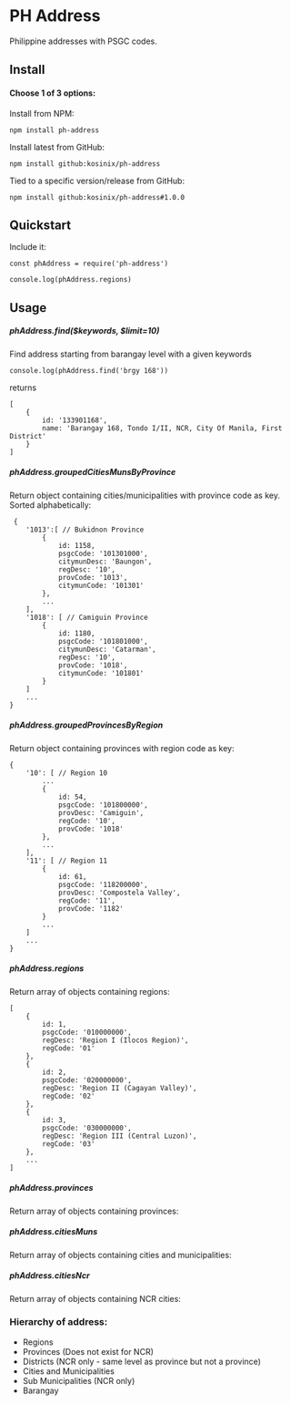 # PH Address
Philippine addresses with PSGC codes.

## Install

#### Choose 1 of 3 options:

Install from NPM:

    npm install ph-address

Install latest from GitHub:

    npm install github:kosinix/ph-address

Tied to a specific version/release from GitHub:

    npm install github:kosinix/ph-address#1.0.0
    
## Quickstart

Include it:

    const phAddress = require('ph-address')
    
    console.log(phAddress.regions)
    
## Usage
##### phAddress.find($keywords, $limit=10)
Find address starting from barangay level with a given keywords

    console.log(phAddress.find('brgy 168'))
    
returns

    [
        { 
            id: '133901168',
            name: 'Barangay 168, Tondo I/II, NCR, City Of Manila, First District' 
        } 
    ]


##### phAddress.groupedCitiesMunsByProvince
Return object containing cities/municipalities with province code as key. 
Sorted alphabetically:

     {
        '1013':[ // Bukidnon Province
            {
                id: 1158,
                psgcCode: '101301000',
                citymunDesc: 'Baungon',
                regDesc: '10',
                provCode: '1013',
                citymunCode: '101301'
            },
            ...
        ],
        '1018': [ // Camiguin Province
            {
                id: 1180,
                psgcCode: '101801000',
                citymunDesc: 'Catarman',
                regDesc: '10',
                provCode: '1018',
                citymunCode: '101801'
            }
        ]
        ...
    }



##### phAddress.groupedProvincesByRegion
Return object containing provinces with region code as key:
    
    {
        '10': [ // Region 10
            ...
            {
                id: 54,
                psgcCode: '101800000',
                provDesc: 'Camiguin',
                regCode: '10',
                provCode: '1018'
            },
            ...
        ],
        '11': [ // Region 11
            {
                id: 61,
                psgcCode: '118200000',
                provDesc: 'Compostela Valley',
                regCode: '11',
                provCode: '1182'
            }
            ...
        ]
        ...
    }



##### phAddress.regions
Return array of objects containing regions:

    [
        {
            id: 1,
            psgcCode: '010000000',
            regDesc: 'Region I (Ilocos Region)',
            regCode: '01'
        },
        {
            id: 2,
            psgcCode: '020000000',
            regDesc: 'Region II (Cagayan Valley)',
            regCode: '02'
        },
        {
            id: 3,
            psgcCode: '030000000',
            regDesc: 'Region III (Central Luzon)',
            regCode: '03'
        },
        ...
    ]
    
##### phAddress.provinces
Return array of objects containing provinces:

##### phAddress.citiesMuns
Return array of objects containing cities and municipalities:

##### phAddress.citiesNcr
Return array of objects containing NCR cities:


### Hierarchy of address: 
* Regions
* Provinces (Does not exist for NCR)
* Districts (NCR only - same level as province but not a province)
* Cities and Municipalities
* Sub Municipalities (NCR only)
* Barangay

